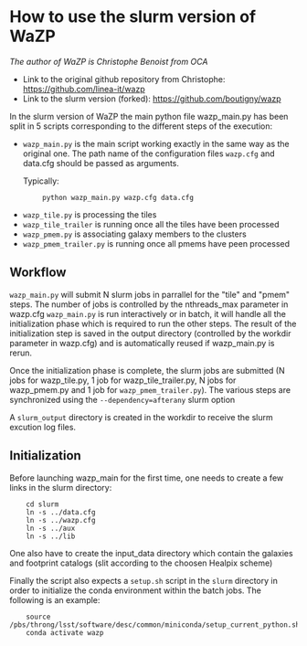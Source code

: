 # How to use the slurm version of WaZP 
*The author of WaZP is Christophe Benoist from OCA* 

- Link to the original github repository from Christophe: https://github.com/linea-it/wazp
- Link to the slurm version (forked): https://github.com/boutigny/wazp

In the slurm version of WaZP the main python file wazp_main.py has been split in 5 scripts corresponding to the different steps of the execution:

- `wazp_main.py` is the main script working exactly in the same way as the original one. The path name of the configuration files `wazp.cfg` and data.cfg 
should be passed as arguments. 

	Typically: 

```
		python wazp_main.py wazp.cfg data.cfg
```

- `wazp_tile.py` is processing the tiles
- `wazp_tile_trailer` is running once all the tiles have been processed
- `wazp_pmem.py` is associating galaxy members to the clusters
- `wazp_pmem_trailer.py` is running once all pmems have peen processed

## Workflow

`wazp_main.py` will submit N slurm jobs in parrallel for the "tile" and "pmem" steps. The number of jobs is controlled by the nthreads_max parameter in wazp.cfg
`wazp_main.py` is run interactively or in batch, it will handle all the initialization phase which is required to run the other steps. The result of the initialization step is saved in the output directory (controlled by the workdir parameter in wazp.cfg) and is automatically reused if wazp_main.py is rerun.

Once the initialization phase is complete, the slurm jobs are submitted (N jobs for wazp_tile.py, 1 job for wazp_tile_trailer.py, N jobs for wazp_pmem.py and 1 job for `wazp_pmem_trailer.py`). The various steps are synchronized using the `--dependency=afterany` slurm option

A `slurm_output` directory is created in the workdir to receive the slurm excution log files.

## Initialization

Before launching wazp_main for the first time, one needs to create a few links in the slurm directory:

```
	cd slurm
	ln -s ../data.cfg
	ln -s ../wazp.cfg
	ln -s ../aux
	ln -s ../lib
```
One also have to create the input_data directory which contain the galaxies and footprint catalogs (slit according to the choosen Healpix scheme)

Finally the script also expects a `setup.sh` script in the `slurm` directory in order to initialize the conda environment within the batch jobs.
The following is an example:

```
	source /pbs/throng/lsst/software/desc/common/miniconda/setup_current_python.sh
	conda activate wazp
```
